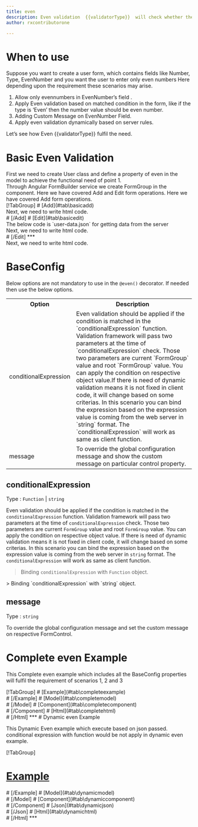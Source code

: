 ```yaml
---
title: even 
description: Even validation  {{validatorType}}  will check whether the value entered by user is an even number or not.
author: rxcontributorone

---
```

# When to use
Suppose you want to create a user form, which contains fields like Number, Type, EvenNumber and you want the user to enter only even numbers Here depending upon the requirement these scenarios may arise.

<ol>
    <li>Allow only evennumbers in EvenNumber’s field .</li>
    <li>Apply Even validation based on matched condition in the form, like if the type  is ‘Even’ then the number value should be even number.</li>
    <li>Adding Custom Message on EvenNumber Field.</li>
    <data-scope scope="['decorator','validator']">
    <li>Apply even validation dynamically based on server rules.</li>
    </data-scope>
</ol>

Let’s see how Even  {{validatorType}}  fulfil the need.

# Basic Even Validation

<data-scope scope="['decorator']">
First we need to create  User class and define a property of even in the model to achieve the functional need of point 1.
<div component="app-code" key="even-add-model"></div> 
</data-scope>
Through Angular FormBuilder service we create FormGroup in the component.
<data-scope scope="['decorator']">
Here we have covered Add and Edit form operations. 
</data-scope>

<data-scope scope="['validator','template-driven']">
Here we have covered Add form operations. 
</data-scope>

<data-scope scope="['decorator']">
<div component="app-tabs" key="basic-operations"></div>
[!TabGroup]
# [Add](#tab\basicadd)
<div component="app-code" key="even-add-component"></div> 
Next, we need to write html code.
<div component="app-code" key="even-add-html"></div> 
<div component="app-example-runner" ref-component="app-even-add"></div>
# [/Add]
# [Edit](#tab\basicedit)
<div component="app-code" key="even-edit-component"></div> 
The below code is `user-data.json` for getting data from the server
<div component="app-code" key="even-edit-json"></div> 
Next, we need to write html code.
<div component="app-code" key="even-edit-html"></div> 
<div component="app-example-runner" ref-component="app-even-edit"></div>
# [/Edit]
***
</data-scope>

<data-scope scope="['validator','template-driven']">
<div component="app-code" key="even-add-component"></div> 
Next, we need to write html code.
<div component="app-code" key="even-add-html"></div> 
<div component="app-example-runner" ref-component="app-even-add"></div>
</data-scope>

# BaseConfig
Below options are not mandatory to use in the `@even()` decorator. If needed then use the below options.

<table class="table table-bordered table-striped">
<tr><th>Option</th><th>Description</th></tr>
<tr><td><a  (click)='scrollTo("#conditionalExpression")' title="conditionalExpression">conditionalExpression</a></td><td>Even validation should be applied if the condition is matched in the `conditionalExpression` function. Validation framework will pass two parameters at the time of `conditionalExpression` check. Those two parameters are current `FormGroup` value and root `FormGroup` value. You can apply the condition on respective object value.If there is need of dynamic validation means it is not fixed in client code, it will change based on some criterias. In this scenario you can bind the expression based on the expression value is coming from the web server in `string` format. The `conditionalExpression` will work as same as client function.</td></tr>
<tr><td><a  (click)='scrollTo("#message")' title="message">message</a></td><td>To override the global configuration message and show the custom message on particular control property.</td></tr>
</table>

## conditionalExpression 
Type :  `Function`  |  `string` 

Even validation should be applied if the condition is matched in the `conditionalExpression` function. Validation framework will pass two parameters at the time of `conditionalExpression` check. Those two parameters are current `FormGroup` value and root `FormGroup` value. You can apply the condition on respective object value.
If there is need of dynamic validation means it is not fixed in client code, it will change based on some criterias. In this scenario you can bind the expression based on the expression value is coming from the web server in `string` format. The `conditionalExpression` will work as same as client function.

> Binding `conditionalExpression` with `Function` object.
<div component="app-code" key="even-conditionalExpressionExampleFunction-model"></div> 
> Binding `conditionalExpression` with `string` object.
<div component="app-code" key="even-conditionalExpressionExampleString-model"></div> 

<div component="app-example-runner" ref-component="app-even-conditionalExpression" title="even decorators with conditionalExpression" key="conditionalExpression"></div>

## message 
Type :  `string` 

To override the global configuration message and set the custom message on respective FormControl.

<div component="app-code" key="even-messageExample-model"></div> 
<div component="app-example-runner" ref-component="app-even-message" title="even decorators with message" key="message"></div>

# Complete even Example

This Complete even example which includes all the BaseConfig properties will fulfil the requirement of scenarios 1, 2 and 3

<div component="app-tabs" key="complete"></div>
[!TabGroup]
# [Example](#tab\completeexample)
<div component="app-example-runner" ref-component="app-even-complete"></div>
# [/Example]
<data-scope scope="['decorator']">
# [Model](#tab\completemodel)
<div component="app-code" key="even-complete-model"></div>
# [/Model]
</data-scope>
# [Component](#tab\completecomponent)
<div component="app-code" key="even-complete-component"></div> 
# [/Component]
# [Html](#tab\completehtml)
<div component="app-code" key="even-complete-html"></div> 
# [/Html]
***

<data-scope scope="['decorator','validator']">
# Dynamic even Example

This Dynamic Even example which execute based on json passed. conditional expression with function would be not apply in dynamic even example. 

<div component="app-tabs" key="dynamic"></div>

[!TabGroup]
# [Example](#tab\dynamicexample)
<div component="app-example-runner" ref-component="app-even-dynamic"></div>
# [/Example]
<data-scope scope="['decorator']">
# [Model](#tab\dynamicmodel)
<div component="app-code" key="even-dynamic-model"></div>
# [/Model]
</data-scope>
# [Component](#tab\dynamiccomponent)
<div component="app-code" key="even-dynamic-component"></div>
# [/Component]
# [Json](#tab\dynamicjson)
<div component="app-code" key="even-dynamic-json"></div>
# [/Json]
# [Html](#tab\dynamichtml)
<div component="app-code" key="even-dynamic-html"></div> 
# [/Html]
***
</data-scope>
